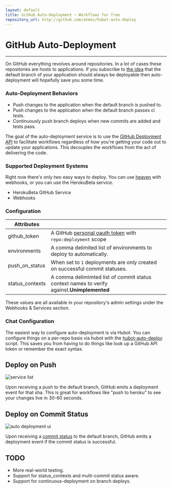 ```yaml
---
layout: default
title: GitHub Auto-Deployment ~ Workflows for free
repository_url: http://github.com/atmos/hubot-auto-deploy
---
```


# GitHub Auto-Deployment
<hr/>

On GitHub everything revolves around repositories. In a lot of cases these repositories are hosts to applications. If you subscribe to [the idea](https://guides.github.com/introduction/flow/) that the default branch of your application should always be deployable then auto-deployment will hopefully save you some time.

### Auto-Deployment Behaviors

* Push changes to the application when the default branch is pushed to.
* Push changes to the application when the default branch passes ci tests.
* Continuously push branch deploys when new commits are added and tests pass.

The goal of the auto-deployment service is to use the [GitHub Deployment API](https://developer.github.com/v3/repos/deployments/) to facilitate workflows regardless of how you're getting your code out to update your applications. This decouples the workflows from the act of delivering the code.

### Supported Deployment Systems

Right now there's only two easy ways to deploy. You can use [heaven](https://github.com/atmos/heaven) with webhooks, or you can use the HerokuBeta service.

* HerokuBeta GitHub Service
* Webhooks

### Configuration

| Attributes       |                                                 |
|------------------|-------------------------------------------------|
| github_token     | A GitHub [personal oauth token]() with `repo:deployment` scope |
| environments     | A comma delimited list of environments to deploy to automatically. |
| push_on_status   | When set to `1` deployments are only created on successful commit statuses. |
| status_contexts  | A comma delimimted list of commit status context names to verify against.<b>Unimplemented</b>|

These values are all available in your repository's admin settings under the Webhooks & Services section.

### Chat Configuration

The easiest way to configure auto-deployment is via Hubot. You can configure things on a per-repo basis via hubot with the [hubot-auto-deploy](https://github.com/atmos/hubot-auto-deploy) script. This saves you from having to do things like look up a GitHub API token or remember the exact syntax.

## Deploy on Push

<img src="https://cloud.githubusercontent.com/assets/704696/3698478/df9d14ee-13c2-11e4-9f76-7b5a0da624da.jpg" alt="service list" />

Upon receiving a push to the default branch, GitHub emits a deployment event for that sha. This is great for workflows like "push to heroku" to see your changes live in 30-60 seconds.

## Deploy on Commit Status

<img src="https://cloud.githubusercontent.com/assets/704696/3698492/3942dc04-13c3-11e4-9737-f2b69b5f49bb.jpg" alt="auto deployment ui" />

Upon receiving a [commit status](https://developer.github.com/v3/repos/statuses/) to the default branch, GitHub emits a deployment event if the commit status is successful.

## TODO

* More real-world testing.
* Support for status_contexts and multi-commit status aware.
* Support for continuous-deployment on branch deploys.
